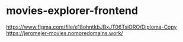 # movies-explorer-frontend
https://www.figma.com/file/e18ohntkbJBxJT06TsiORO/Diploma-Copy
https://jeromejer-movies.nomoredomains.work/